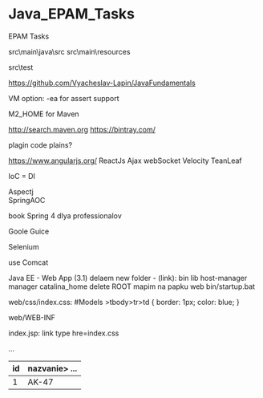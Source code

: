 # Java_EPAM_Tasks
EPAM Tasks



src\main\java\src
src\main\resources

src\test



https://github.com/Vyacheslav-Lapin/JavaFundamentals


VM option: -ea  for assert support

M2_HOME for Maven

http://search.maven.org
https://bintray.com/

plagin code plains?



https://www.angularjs.org/     ReactJs
Ajax   webSocket
Velocity
TeanLeaf

IoC = DI

Aspectj  
SpringAOC


book Spring 4 dlya professionalov

Goole Guice

Selenium


use Comcat


Java EE -  Web App (3.1)
delaem new folder -  (link): bin lib host-manager manager
catalina_home delete
ROOT mapim na papku web
bin/startup.bat


web/css/index.css:
#Models >tbody>tr>td {
  border: 1px;
  color: blue;
}

web/WEB-INF

index.jsp:
link type   hre=index.css

<table id="Model">
  <thead>
    <tr>
     <th>id</th>
     <th>nazvanie>
     ...
  </thead>
  
  <tbody>
    <tr>
      <td>1</td>
      <td>AK-47</td>
      ...
      
     
